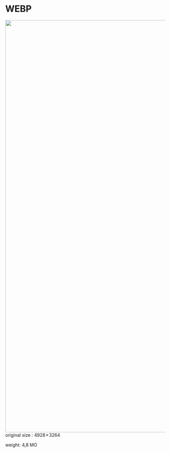 # WEBP

<img src="./assets/images/03-speed/adorable-pair-cuddling-river-otters-sitting-together-log-bridge.webp" class="03-format" style="width: 1300px; height: auto; float: left; margin-right: 20px;"  />

original size : 4928 × 3264

weight: 4,8 MO
